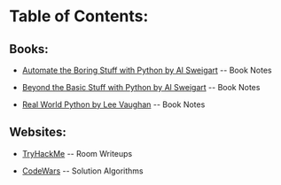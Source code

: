 # Table of Contents:

## Books:

* [Automate the Boring Stuff with Python by Al Sweigart](atbswp.md) 
-- Book Notes

* [Beyond the Basic Stuff with Python by Al Sweigart](btbswp.md) -- Book Notes

* [Real World Python by Lee Vaughan](rwp.md) -- Book Notes


## Websites:
    
* [TryHackMe](thm.md) -- Room Writeups

* [CodeWars](codeWars.md) -- Solution Algorithms
